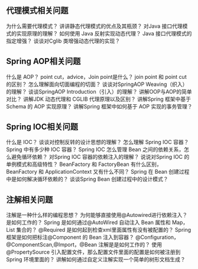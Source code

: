 ## 代理模式相关问题
为什么需要代理模式？
讲讲静态代理模式的优点及其瓶颈？
对Java 接口代理模式的实现原理的理解？
如何使用 Java 反射实现动态代理？
Java 接口代理模式的指定增强？
谈谈对Cglib 类增强动态代理的实现？
## Spring AOP相关问题
什么是 AOP？
point cut，advice，Join point是什么？
join point 和 point cut 的区别？
怎么理解面向切面编程的切面？
谈谈对SpringAOP Weaving（织入）的理解？
谈谈SpringAOP Introduction（引入）的理解？
讲解OOP与AOP的简单对比？
讲解JDK 动态代理和 CGLIB 代理原理以及区别？
讲解Spring 框架中基于 Schema 的 AOP 实现原理？
讲解Spring 框架中如何基于 AOP 实现的事务管理？
## Spring IOC相关问题
什么是 IOC？
谈谈对控制反转的设计思想的理解？
怎么理解 Spring IOC 容器？
Spring 中有多少种 IOC 容器？
Spring IOC 怎么管理 Bean 之间的依赖关系，怎么避免循环依赖？
对Spring IOC 容器的依赖注入的理解？
说说对Spring IOC 的单例模式和高级特性？
BeanFactory 和 FactoryBean 有什么区别，BeanFactory 和 ApplicationContext 又有什么不同？
Spring 在 Bean 创建过程中是如何解决循环依赖的？
谈谈Spring Bean 创建过程中的设计模式？
## 注解相关问题
注解是一种什么样的编程思想？
为何能够直接使用@Autowired进行依赖注入？是如何工作的？
Spring 是如何通过@AutoWired 自动注入 Bean 属性和 Map，List 集合的？
@Required 是如何起到检查xml里面属性有没有被配置的？
Spring 框架是如何把标注@Component 的 Bean 注入到容器？
@Configuration，@ComponentScan,@Import，@Bean 注解是是如何工作的？
使用@PropertySource 引入配置文件，那么配置文件里面的配置是如何被注册到 Spring 环境里面的？
讲解如何通过自定义注解实现一个简单的树形文档生成？
